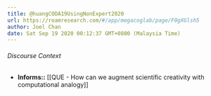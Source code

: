 ```yaml
---
title: @huangCODA19UsingNonExpert2020
url: https://roamresearch.com/#/app/megacoglab/page/F0gXGlsh5
author: Joel Chan
date: Sat Sep 19 2020 00:12:37 GMT+0800 (Malaysia Time)
---
```




###### Discourse Context

- **Informs::** [[QUE - How can we augment scientific creativity with computational analogy]]
